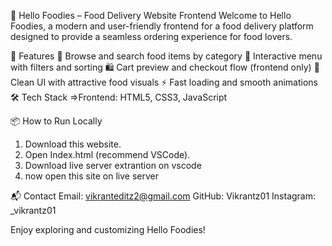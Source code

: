 🍔 Hello Foodies – Food Delivery Website Frontend
Welcome to Hello Foodies, a modern and user-friendly frontend for a food delivery platform designed to provide a seamless ordering experience for food lovers.

🚀 Features
🛒 Browse and search food items by category
🥗 Interactive menu with filters and sorting
🛍️ Cart preview and checkout flow (frontend only)
🎨 Clean UI with attractive food visuals
⚡ Fast loading and smooth animations
🛠️ Tech Stack
  =>Frontend: HTML5, CSS3, JavaScript

📦 How to Run Locally
1. Download this website.
2. Open Index.html (recommend VSCode).
3. Download live server extrantion on vscode
4. now open this site on live server

📬 Contact
Email: vikranteditz2@gmail.com
GitHub: Vikrantz01
Instagram: _vikrantz01

Enjoy exploring and customizing Hello Foodies!

